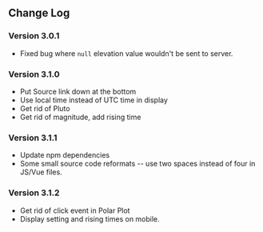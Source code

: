 ## Change Log

### Version 3.0.1

- Fixed bug where `null` elevation value wouldn't be sent to server.

### Version 3.1.0

- Put Source link down at the bottom
- Use local time instead of UTC time in display
- Get rid of Pluto
- Get rid of magnitude, add rising time

### Version 3.1.1

- Update npm dependencies
- Some small source code reformats -- use two spaces instead of four in JS/Vue files.

### Version 3.1.2

- Get rid of click event in Polar Plot
- Display setting and rising times on mobile.
